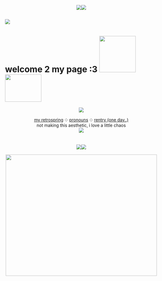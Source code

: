 <div align="center">
 <img src="https://github.com/user-attachments/assets/64cb5226-cdd4-41d2-9059-230469155109"><img src="https://github.com/user-attachments/assets/64cb5226-cdd4-41d2-9059-230469155109"> <br /> <br />
</div>

![](https://komarev.com/ghpvc/?username=sednoseterces&color=ff69b4&style=plastic&label=++++🍫🍬🍭🧁🎂🍰🍨++++) <br /> 
# welcome 2 my page :3 <img src="https://github.com/user-attachments/assets/e7c929c1-2c8e-4899-91f6-381ce4be7273" height=120 width=120><img src=https://github.com/user-attachments/assets/4d0f055c-fbb6-40e5-8447-0cd52ce8ccf1 height=90 width=120>


<div align="center">
<img src="https://github.com/user-attachments/assets/44f6f4f3-501f-4247-9470-f950c083c006"> <br /> 
</div>
<div align="center">
  
 [my retrospring](https://retrospring.net/@applepox) 𔓕 [pronouns](https://pronouns.cc/@yesmylord) 𔓕 [rentry (one day..)](https://rentry.co/applepox) <br />
 not making this aesthetic, i love a little chaos <br />
 <img src="https://github.com/user-attachments/assets/0de94148-f90c-4935-ad8e-0ba720fbbb89">

</div>

#
<div align="center">
 <img src="https://github.com/user-attachments/assets/64cb5226-cdd4-41d2-9059-230469155109"><img src="https://github.com/user-attachments/assets/64cb5226-cdd4-41d2-9059-230469155109"> <br /> <br />
<img src="https://github.com/user-attachments/assets/a385409d-fc76-4d0f-b259-c27acc62a7a2" height=400 width=500> <br />
</div>

